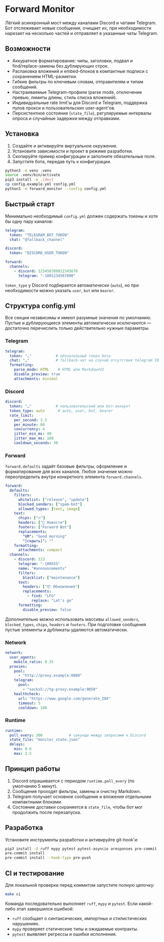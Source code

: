 # Forward Monitor

Лёгкий асинхронный мост между каналами Discord и чатами Telegram. Бот отслеживает новые сообщения,
очищает их, при необходимости нарезает на несколько частей и отправляет в указанные чаты Telegram.

## Возможности
- Аккуратное форматирование: чипы, заголовки, подвал и find/replace-замены без дублирующих строк.
- Распаковка вложений и embed-блоков в компактные подписи с сохранением HTML-разметки.
- Гибкие фильтры по ключевым словам, отправителям и типам сообщений.
- Настраиваемые Telegram-профили (parse mode, отключение превью, лимиты длины, стиль списка вложений).
- Индивидуальные rate limit'ы для Discord и Telegram, поддержка пулов прокси и пользовательских user-agent'ов.
- Персистентное состояние (`state_file`), регулируемые интервалы опроса и случайные задержки между отправками.

## Установка
1. Создайте и активируйте виртуальное окружение.
2. Установите зависимости и проект в режиме разработки.
3. Скопируйте пример конфигурации и заполните обязательные поля.
4. Запустите бота, передав путь к конфигурации.

```bash
python3 -m venv .venv
source .venv/bin/activate
pip3 install -e .[dev]
cp config.example.yml config.yml
python3 -m forward_monitor --config config.yml
```

## Быстрый старт
Минимально необходимый `config.yml` должен содержать токены и хотя бы одну пару каналов:

```yaml
telegram:
  token: "TELEGRAM_BOT_TOKEN"
  chat: "@fallback_channel"

discord:
  token: "DISCORD_USER_TOKEN"

forward:
  channels:
    - discord: 123456789012345678
      telegram: "-1001234567890"
```

`token_type` у Discord подбирается автоматически (`auto`), но при необходимости можно указать `user`,
`bot` или `bearer`.

## Структура config.yml
Все секции независимы и имеют разумные значения по умолчанию. Пустые и дублирующиеся элементы
автоматически исключаются — достаточно перечислить только действительно нужные параметры.

### Telegram
```yaml
telegram:
  token: "…"           # обязательный токен бота
  chat: "…"            # fallback-чат на случай отсутствия telegram ID у канала
  formatting:
    parse_mode: HTML    # HTML или MarkdownV2
    disable_preview: true
    attachments: minimal
```

### Discord
```yaml
discord:
  token: "…"           # пользовательский или бот-аккаунт
  token_type: auto      # auto, user, bot, bearer
  rate_limit:
    per_second: 3.5
    per_minute: 60
    concurrency: 4
    jitter_min_ms: 40
    jitter_max_ms: 160
    cooldown_seconds: 30
```

### Forward
`forward.defaults` задаёт базовые фильтры, оформление и форматирование для всех каналов. Любое
значение можно переопределить внутри конкретного элемента `forward.channels`.

```yaml
forward:
  defaults:
    filters:
      whitelist: ["release", "update"]
      blocked_senders: ["spam-bot"]
      allowed_types: [text, image]
    text:
      chips: ["🔥"]
      headers: ["📢 Новости"]
      footers: ["Forward Bot"]
      replacements:
        "GM": "Good morning"
        "[скрыть]": ""
    formatting:
      attachments: compact
  channels:
    - discord: 123
      telegram: "-100555"
      name: "#announcements"
      filters:
        blacklist: ["maintenance"]
      text:
        headers: ["📦 Обновления"]
        replacements:
          - find: "LFG"
            replace: "Let's go"
      formatting:
        disable_preview: false
```

Дополнительно можно использовать массивы `allowed_senders`, `blocked_types`, `chips`, `headers` и
`footers`. При подготовке сообщения пустые элементы и дубликаты удаляются автоматически.

### Network
```yaml
network:
  user_agents:
    mobile_ratio: 0.35
  proxies:
    pool:
      - "http://proxy.example:8080"
    telegram:
      pool:
        - "socks5://tg-proxy.example:9050"
    healthcheck:
      url: "https://www.google.com/generate_204"
      timeout: 5
      cooldown: 180
```

### Runtime
```yaml
runtime:
  poll_every: 300            # секунды между запросами к Discord
  state_file: "monitor_state.json"
  delays:
    min: 0.6
    max: 2.5
```

## Принцип работы
1. Discord опрашивается с периодом `runtime.poll_every` (по умолчанию 5 минут).
2. Сообщения проходят фильтры, замены и очистку Markdown.
3. Telegram получает основное сообщение и вложения отдельными компактными блоками.
4. Состояние доставки сохраняется в `state_file`, чтобы бот мог продолжить после перезапуска.

## Разработка
Установите инструменты разработки и активируйте git-hook'и:

```bash
pip3 install -U ruff mypy pytest pytest-asyncio aresponses pre-commit
pre-commit install
pre-commit install --hook-type pre-push
```

## CI и тестирование

Для локальной проверки перед коммитом запустите полную цепочку:

```bash
make ci
```

Команда последовательно выполняет `ruff`, `mypy` и `pytest`. Если какой-либо этап завершился ошибкой:

- `ruff` сообщает о синтаксических, импортных и стилистических нарушениях.
- `mypy` проверяет статические типы и ожидаемые контракты.
- `pytest` выявляет регрессы и ошибки исполнения.
